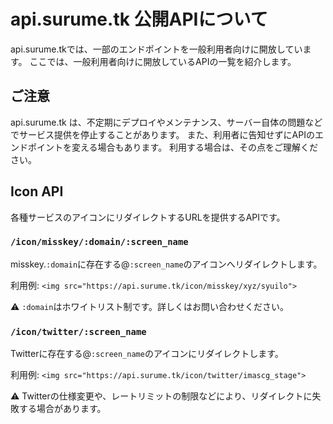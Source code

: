 # api.surume.tk 公開APIについて
api.surume.tkでは、一部のエンドポイントを一般利用者向けに開放しています。
ここでは、一般利用者向けに開放しているAPIの一覧を紹介します。

## ご注意
api.surume.tk は、不定期にデプロイやメンテナンス、サーバー自体の問題などでサービス提供を停止することがあります。
また、利用者に告知せずにAPIのエンドポイントを変える場合もあります。
利用する場合は、その点をご理解ください。

## Icon API
各種サービスのアイコンにリダイレクトするURLを提供するAPIです。

### `/icon/misskey/:domain/:screen_name`

misskey.`:domain`に存在する@`:screen_name`のアイコンへリダイレクトします。

利用例: `<img src="https://api.surume.tk/icon/misskey/xyz/syuilo">`

:warning: `:domain`はホワイトリスト制です。詳しくはお問い合わせください。

### `/icon/twitter/:screen_name`

Twitterに存在する@`:screen_name`のアイコンにリダイレクトします。

利用例: `<img src="https://api.surume.tk/icon/twitter/imascg_stage">`

:warning: Twitterの仕様変更や、レートリミットの制限などにより、リダイレクトに失敗する場合があります。
